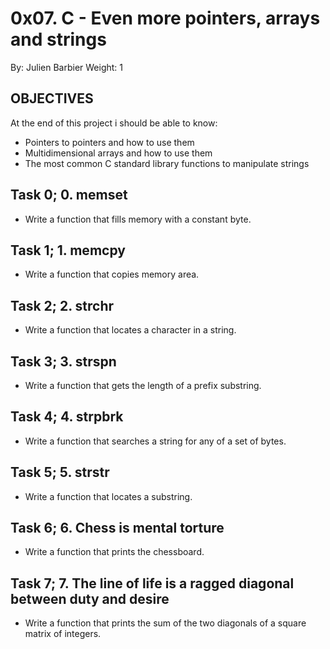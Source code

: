 # 0x07. C - Even more pointers, arrays and strings
By: Julien Barbier
Weight: 1

## OBJECTIVES
At the end of this project i should be able to know:
- Pointers to pointers and how to use them
- Multidimensional arrays and how to use them
- The most common C standard library functions to manipulate strings

## Task 0; 0. memset
- Write a function that fills memory with a constant byte.

## Task 1; 1. memcpy
- Write a function that copies memory area.

## Task 2; 2. strchr
- Write a function that locates a character in a string.

## Task 3; 3. strspn
- Write a function that gets the length of a prefix substring.

## Task 4; 4. strpbrk
- Write a function that searches a string for any of a set of bytes.

## Task 5; 5. strstr
- Write a function that locates a substring.

## Task 6; 6. Chess is mental torture
- Write a function that prints the chessboard.

## Task 7; 7. The line of life is a ragged diagonal between duty and desire
- Write a function that prints the sum of the two diagonals of a square matrix of integers.
